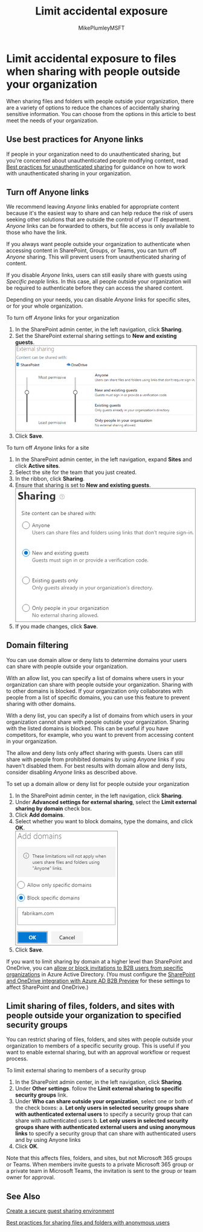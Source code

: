 ﻿---
title: "Limit accidental exposure"
ms.author: mikeplum
author: MikePlumleyMSFT
manager: pamgreen
audience: ITPro
ms.topic: article
ms.prod: microsoft-365-enterprise
ms.collection: 
- SPO_Content
- M365-collaboration
- M365solutions
ms.custom: 
localization_priority: Priority
f1.keywords: NOCSH
description: "Learn how to limit accidental exposure of information when sharing files with people outside your organization."
---

# Limit accidental exposure to files when sharing with people outside your organization

When sharing files and folders with people outside your organization, there are a variety of options to reduce the chances of accidentally sharing sensitive information. You can choose from the options in this article to best meet the needs of your organization.

## Use best practices for Anyone links

If people in your organization need to do unauthenticated sharing, but you're concerned about unauthenticated people modifying content, read [Best practices for unauthenticated sharing](best-practices-anonymous-sharing.md) for guidance on how to work with unauthenticated sharing in your organization.

## Turn off Anyone links

We recommend leaving *Anyone* links enabled for appropriate content because it's the easiest way to share and can help reduce the risk of users seeking other solutions that are outside the control of your IT department. *Anyone* links can be forwarded to others, but file access is only available to those who have the link.

If you always want people outside your organization to authenticate when accessing content in SharePoint, Groups, or Teams, you can turn off *Anyone* sharing. This will prevent users from unauthenticated sharing of content.

If you disable *Anyone* links, users can still easily share with guests using *Specific people* links. In this case, all people outside your organization will be required to authenticate before they can access the shared content.

Depending on your needs, you can disable *Anyone* links for specific sites, or for your whole organization.

To turn off *Anyone* links for your organization
1. In the SharePoint admin center, in the left navigation, click **Sharing**.
2. Set the SharePoint external sharing settings to **New and existing guests**.</br>
   ![Screenshot of SharePoint site external sharing settings](../media/sharepoint-organization-external-sharing-controls-new-users.png)
3. Click **Save**.

To turn off *Anyone* links for a site
1. In the SharePoint admin center, in the left navigation, expand **Sites** and click **Active sites**.
2. Select the site for the team that you just created.
3. In the ribbon, click **Sharing**.
4. Ensure that sharing is set to **New and existing guests**.</br>
   ![Screenshot of SharePoint site external sharing settings](../media/sharepoint-site-external-sharing-settings.png)
5. If you made changes, click **Save**.

## Domain filtering

You can use domain allow or deny lists to determine domains your users can share with people outside your organization.

With an allow list, you can specify a list of domains where users in your organization can share with people outside your organization. Sharing with to other domains is blocked. If your organization only collaborates with people from a list of specific domains, you can use this feature to prevent sharing with other domains.

With a deny list, you can specify a list of domains from which users in your organization cannot share with people outside your organization. Sharing with the listed domains is blocked. This can be useful if you have competitors, for example, who you want to prevent from accessing content in your organization.

The allow and deny lists only affect sharing with guests. Users can still share with people from prohibited domains by using *Anyone* links if you haven't disabled them. For best results with domain allow and deny lists, consider disabling *Anyone* links as described above.

To set up a domain allow or deny list for people outside your organization
1. In the SharePoint admin center, in the left navigation, click **Sharing**.
2. Under **Advanced settings for external sharing**, select the **Limit external sharing by domain** check box.
3. Click **Add domains**.
4. Select whether you want to block domains, type the domains, and click **OK**.</br>
   ![Screenshot of SharePoint limit external sharing by domain setting](../media/sharepoint-sharing-block-domain.png)
5. Click **Save**.

If you want to limit sharing by domain at a higher level than SharePoint and OneDrive, you can [allow or block invitations to B2B users from specific organizations](https://docs.microsoft.com/azure/active-directory/b2b/allow-deny-list) in Azure Active Directory. (You must configure the [SharePoint and OneDrive integration with Azure AD B2B Preview](https://docs.microsoft.com/sharepoint/sharepoint-azureb2b-integration-preview) for these settings to affect SharePoint and OneDrive.)

## Limit sharing of files, folders, and sites with people outside your organization to specified security groups

You can restrict sharing of files, folders, and sites with people outside your organization to members of a specific security group. This is useful if you want to enable external sharing, but with an approval workflow or request process.

To limit external sharing to members of a security group
1. In the SharePoint admin center, in the left navigation, click **Sharing**.
2. Under **Other settings**. follow the **Limit external sharing to specific security groups** link.
3. Under **Who can share outside your organization**, select one or both of the check boxes:
    a. **Let only users in selected security groups share with authenticated external users** to specify a security group that can share with authenticated users
    b. **Let only users in selected security groups share with authenticated external users and using anonymous links** to specify a security group that can share with authenticated users and by using Anyone links
4. Click **OK**.

Note that this affects files, folders, and sites, but not Microsoft 365 groups or Teams. When members invite guests to a private Microsoft 365 group or a private team in Microsoft Teams, the invitation is sent to the group or team owner for approval.

## See Also

[Create a secure guest sharing environment](create-secure-guest-sharing-environment.md)

[Best practices for sharing files and folders with anonymous users](best-practices-anonymous-sharing.md)